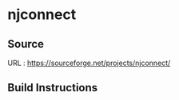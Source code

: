 # njconnect

## Source
URL : https://sourceforge.net/projects/njconnect/

## Build Instructions
```sh
```
